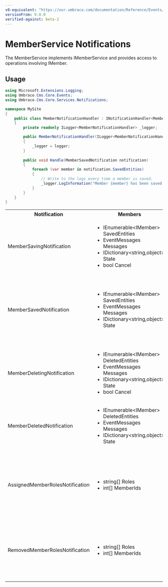 ```yaml
---
v8-equivalent: "https://our.umbraco.com/documentation/Reference/Events/MemberService-Events/"
versionFrom: 9.0.0
verified-against: beta-2
---
```


# MemberService Notifications

The MemberService implements IMemberService and provides access to operations involving IMember.

## Usage

```C#
using Microsoft.Extensions.Logging;
using Umbraco.Cms.Core.Events;
using Umbraco.Cms.Core.Services.Notifications;

namespace MySite
{
    public class MemberNotificationHandler : INotificationHandler<MemberSavedNotification>
    {
        private readonly ILogger<MemberNotificationHandler> _logger;

        public MemberNotificationHandler(ILogger<MemberNotificationHandler> logger)
        {
            _logger = logger;
        }
        
        public void Handle(MemberSavedNotification notification)
        {
            foreach (var member in notification.SavedEntities)
            {
                // Write to the logs every time a member is saved.
                _logger.LogInformation("Member {member} has been saved and notification published!", member.Name);
            }
        }
    }
}
```

<table>
  <tr>
    <th>Notification</th>
    <th>Members</th>
    <th>Description</th>
  </tr>

  <tr>
    <td>MemberSavingNotification</td>
    <td>
      <ul>
        <li>IEnumerable&ltIMember&gt SavedEntities</li>
        <li>EventMessages Messages</li>
        <li>IDictionary&ltstring,object&gt State</li>
        <li>bool Cancel</li>
      </ul>
    </td>
    <td>
    Published when MemberService.Saving is called in the API.<br/>
    NOTE: It can be skipped completely if the parameter "raiseEvents" is set to false during the Save method call (true by default).<br/>
    SavedEntities: Gets the collection of IMember objects being saved.
    </td>
  </tr>

  <tr>
    <td>MemberSavedNotification</td>
    <td>
      <ul>
        <li>IEnumerable&ltIMember&gt SavedEntities</li>
        <li>EventMessages Messages</li>
        <li>IDictionary&ltstring,object&gt State</li>
      </ul>
    </td>
    <td>
    Published when MemberService.Save is called in the API and after data has been persisted.<br/>
    NOTE: It can be skipped completely if the parameter "raiseEvents" is set to false during the Save method call (true by default).<br/>
    <em>NOTE: <a href="../determining-new-entity-v9.md">See here on how to determine if the entity is brand new</a></em><br />
    SavedEntities: Gets the saved collection of IMember objects.
    </td>
  </tr>

  <tr>
    <td>MemberDeletingNotification</td>
    <td>
      <ul>
        <li>IEnumerable&ltIMember&gt DeletedEntities</li>
        <li>EventMessages Messages</li>
        <li>IDictionary&ltstring,object&gt State</li>
        <li>bool Cancel</li>
      </ul>
    </td>
    <td>
    Published when MemberService.Delete, and MemberService.DeleteMembersOfType are called in the API.<br/>
    DeletedEntities: Gets the collection of IMember objects being deleted.
    </td>
  </tr>

  <tr>
    <td>MemberDeletedNotification</td>
    <td>
      <ul>
        <li>IEnumerable&ltIMember&gt DeletedEntities</li>
        <li>EventMessages Messages</li>
        <li>IDictionary&ltstring,object&gt State</li>
      </ul>
    </td>
    <td>
      Published when MemberService.Delete, and MemberService.DeleteMembersOfType are called in the API, after the members has been deleted.<br/>
      DeletedEntities: Gets the collection of deleted IMember objects.
    </td>
  </tr>

  <tr>
    <td>AssignedMemberRolesNotification</td>
    <td>
      <ul>
        <li>string[] Roles</li>
        <li>int[] MemberIds</li>
      </ul>
    </td>
    <td>
    Published when MemberService.AssignRoles, and MemberService.ReplaceRoles are called in the API.
      <ol>
        <li>Roles: Collection of role names being assigned.</li>
        <li>MemberIds: Collection of Ids of the members the roles are being assigned to.</li>
      </ol>
    </td>
  </tr>

  <tr>
    <td>RemovedMemberRolesNotification</td>
    <td>
      <ul>
        <li>string[] Roles</li>
        <li>int[] MemberIds</li>
      </ul>
    </td>
    <td>
    Published when MemberService.DissociateRoles are being called in the API.
    <ol>
        <li>Roles: Collection of role names being removed.</li>
        <li>MemberIds: Collection of Ids of the members the roles are being removed from.</li>
      </ol>
    </td>
  </tr>
</table>
